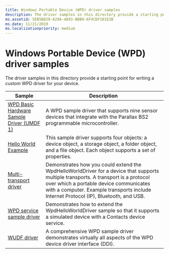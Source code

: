 ```yaml
---
title: Windows Portable Device (WPD) driver samples
description: The driver samples in this directory provide a starting point for writing a custom WPD driver for your device.
ms.assetid: 5EB5B820-A29A-4A93-BBB9-6F4CDF101E3B
ms.date: 11/21/2019
ms.localizationpriority: medium
---
```


# Windows Portable Device (WPD) driver samples

The driver samples in this directory provide a starting point for writing a custom WPD driver for your device.

| Sample | Description |
| --- | --- |
| [WPD Basic Hardware Sample Driver (UMDF 1)](/samples/microsoft/windows-driver-samples/wpd-basic-hardware-sample-driver-umdf-version-1)  | A WPD sample driver that supports nine sensor devices that integrate with the Parallax BS2 programmable microcontroller. |
| [Hello World Example](/samples/microsoft/windows-driver-samples/wpdhelloworld-sample-driver-for-portable-devices) | This sample driver supports four objects: a device object, a storage object, a folder object, and a file object. Each object supports a set of properties. |
| [Multi-transport driver](/samples/microsoft/windows-driver-samples/wpd-multi-transport-sample-driver) | Demonstrates how you could extend the WpdHelloWorldDriver for a device that supports multiple transports. A transport is a protocol over which a portable device communicates with a computer. Example transports include Internet Protocol (IP), Bluetooth, and USB. |
| [WPD service sample driver](/samples/microsoft/windows-driver-samples/wpd-service-sample-driver) | Demonstrates how to extend the WpdHelloWorldDriver sample so that it supports a simulated device with a Contacts device service. |
| [WUDF driver](/samples/microsoft/windows-driver-samples/wpd-wudf-sample-driver) | A comprehensive WPD sample driver demonstrates virtually all aspects of the WPD device driver interface (DDI). |